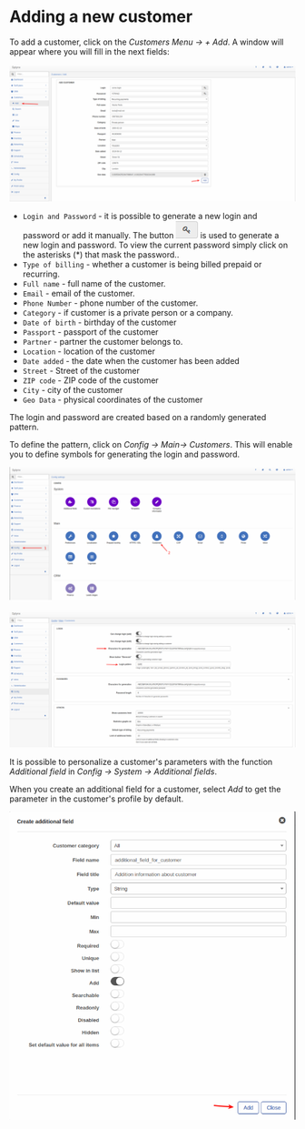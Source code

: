 Adding a new customer
===================

To add a customer, click on the _Customers Menu → + Add_. A window will appear where you will fill in the next fields:

![Add customer](./add_customer.png)

* `Login and Password` - it is possible to generate a new login and password or add it manually. The button <icon class="image-icon">![Generate button](./button_generate.png)</icon> is used to generate a new login and password. To view the current password simply click on the asterisks (*) that mask the password..
* `Type of billing` - whether a customer is being billed prepaid or recurring.
* `Full name` - full name of the customer.
* `Email` - email of the customer.
* `Phone Number` - phone number of the customer.
* `Category` - if customer is a private person or a company.
* `Date of birth` - birthday of the customer
* `Passport` - passport of the customer
* `Partner` - partner the customer belongs to.
* `Location` - location of the customer
* `Date added` - the date when the customer has been added
* `Street` - Street of the customer
* `ZIP code` - ZIP code of the customer
* `City` - city of the customer
* `Geo Data` - physical coordinates of the customer

The login and password are created based on a randomly generated pattern.

To define the pattern, click on _Config → Main→ Customers_. This will enable you to define symbols for generating the login and password.

![Customers configuration](./config_main_customer.png)

![Character generator](./charactergenerator.png)

It is possible to personalize a customer's parameters with the function _Additional field_ in _Config → System → Additional fields_.

When you create an additional field for a customer, select _Add_ to get the parameter in the customer's profile by default.

![Create additional field](./Create_additional_field.png)
